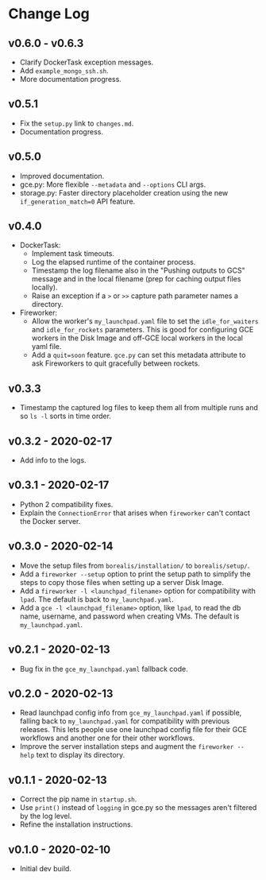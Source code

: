 # Change Log

## v0.6.0 - v0.6.3
* Clarify DockerTask exception messages.
* Add `example_mongo_ssh.sh`.
* More documentation progress.

## v0.5.1
* Fix the `setup.py` link to `changes.md`.
* Documentation progress.

## v0.5.0
* Improved documentation.
* gce.py: More flexible `--metadata` and `--options` CLI args.
* storage.py: Faster directory placeholder creation using the new `if_generation_match=0` API feature.

## v0.4.0
* DockerTask:
  * Implement task timeouts.
  * Log the elapsed runtime of the container process.
  * Timestamp the log filename also in the "Pushing outputs to GCS" message and in the local filename (prep for caching output files locally).
  * Raise an exception if a `>` or `>>` capture path parameter names a directory.
* Fireworker:
  * Allow the worker's `my_launchpad.yaml` file to set the `idle_for_waiters` and `idle_for_rockets` parameters. This is good for configuring GCE workers in the Disk Image and off-GCE local workers in the local yaml file.
  * Add a `quit=soon` feature. `gce.py` can set this metadata attribute to ask Fireworkers to quit gracefully between rockets.

## v0.3.3
* Timestamp the captured log files to keep them all from multiple runs and so `ls -l` sorts in time order.

## v0.3.2 - 2020-02-17
* Add info to the logs.

## v0.3.1 - 2020-02-17
* Python 2 compatibility fixes.
* Explain the `ConnectionError` that arises when `fireworker` can't contact the Docker server.

## v0.3.0 - 2020-02-14
* Move the setup files from `borealis/installation/` to `borealis/setup/`.
* Add a `fireworker --setup` option to print the setup path to simplify the
  steps to copy those files when setting up a server Disk Image.
* Add a `fireworker -l <launchpad_filename>` option for compatibility with
 `lpad`. The default is back to `my_launchpad.yaml`.
* Add a `gce -l <launchpad_filename>` option, like `lpad`, to read the db name,
  username, and password when creating VMs. The default is `my_launchpad.yaml`.

## v0.2.1 - 2020-02-13
* Bug fix in the `gce_my_launchpad.yaml` fallback code.

## v0.2.0 - 2020-02-13
* Read launchpad config info from `gce_my_launchpad.yaml` if possible, falling
  back to `my_launchpad.yaml` for compatibility with previous releases. This
  lets people use one launchpad config file for their GCE workflows and another
  one for their other workflows.
* Improve the server installation steps and augment the `fireworker --help` text
  to display its directory.

## v0.1.1 - 2020-02-13
* Correct the pip name in `startup.sh`.
* Use `print()` instead of `logging` in gce.py so the messages aren't filtered by the log level.
* Refine the installation instructions.

## v0.1.0 - 2020-02-10
* Initial dev build.
